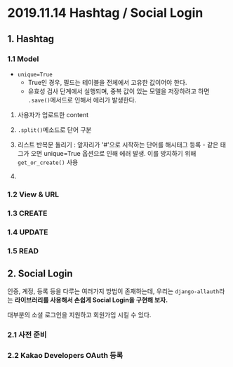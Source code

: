 # 2019.11.14 Hashtag / Social Login

## 1. Hashtag

### 1.1 Model

- `unique=True`
  + True인 경우, 필드는 테이블을 전체에서 고유한 값이어야 한다.
  + 유효성 검사 단계에서 실행되며, 중복 값이 있는 모델을 저장하려고 하면 `.save()`메서드로 인해서 에러가 발생한다.

1. 사용자가 업로드한 content

2. `.split()`메소드로 단어 구분

3. 리스트 반복문 돌리기 : 앞자리가 '#'으로 시작하는 단어를 해시태그 등록 - 같은 태그가 오면 unique=True 옵션으로 인해 에러 발생. 이를 방지하기 위해 `get_or_create()` 사용
4. 

### 1.2 View & URL

### 1.3 CREATE

### 1.4 UPDATE

### 1.5 READ

## 2. Social Login

인증, 계정, 등록 등을 다루는 여러가지 방법이 존재하는데,  우리는 `django-allauth`라는 **라이브러리를 사용해서 손쉽게 Social Login을 구현해 보자.**

대부분의 소셜 로그인을 지원하고 회원가입 시킬 수 있다.

### 2.1 사전 준비



### 2.2 Kakao Developers OAuth 등록